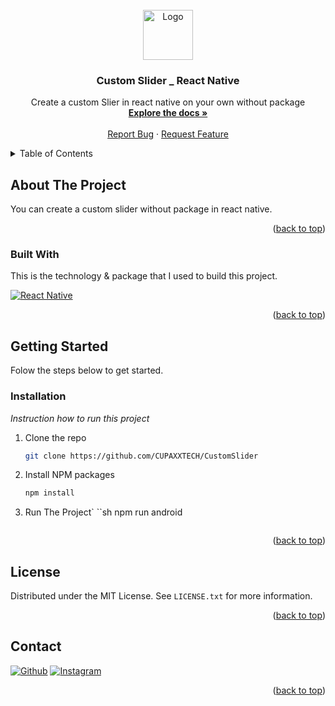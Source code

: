 <!-- PROJECT LOGO -->
<br />
<div align="center">
  <a href="https://github.com/CUPAXXTECH/CustomSlider">
    <img src="https://reactnative.dev/img/tiny_logo.png" alt="Logo" width="80" height="80">
  </a>

  <h3 align="center">Custom Slider _ React Native</h3>

  <p align="center">
    Create a custom Slier in react native on your own without package
    <br />
    <a href="https://github.com/CUPAXXTECH/CustomSlider#about-the-project"><strong>Explore the docs »</strong></a>
    <br />
    <br />
    <a href="https://github.com/CUPAXXTECH/CustomSlider/issues">Report Bug</a>
    ·
    <a href="https://github.com/CUPAXXTECH/CustomSlider/issues">Request Feature</a>
  </p>
</div>

<!-- TABLE OF CONTENTS -->
<details>
  <summary>Table of Contents</summary>
  <ol>
    <li>
      <a href="#about-the-project">About The Project</a>
      <ul>
        <li><a href="#built-with">Built With</a></li>
      </ul>
    </li>
    <li>
      <a href="#getting-started">Getting Started</a>
      <ul>
        <li><a href="#installation">Installation</a></li>
      </ul>
    </li>
    <li><a href="#license">License</a></li>
    <li><a href="#contact">Contact</a></li>
  </ol>
</details>

<!-- ABOUT THE PROJECT -->
## About The Project

You can create a custom slider without package in react native. 

<p align="right">(<a href="#top">back to top</a>)</p>

### Built With

This is the technology & package that I used to build this project.

[![React Native](https://img.shields.io/badge/React_Native-20232A?style=for-the-badge&logo=react&logoColor=61DAFB)](https://reactnative.dev)

<p align="right">(<a href="#top">back to top</a>)</p>


<!-- GETTING STARTED -->
## Getting Started

Folow the steps below to get started.

### Installation

_Instruction how to run this project_

1. Clone the repo
   ```sh
   git clone https://github.com/CUPAXXTECH/CustomSlider
   ```
2. Install NPM packages
   ```sh
   npm install
   ```
3. Run The Project`
   ``sh
   npm run android
   ```

<p align="right">(<a href="#top">back to top</a>)</p>


<!-- LICENSE -->
## License

Distributed under the MIT License. See `LICENSE.txt` for more information.

<p align="right">(<a href="#top">back to top</a>)</p>



<!-- CONTACT -->
## Contact

[![Github](https://img.shields.io/badge/GitHub-100000?style=for-the-badge&logo=github&logoColor=white)](https://github.com/CUPAXXTECH)
[![Instagram](https://img.shields.io/badge/Instagram-E4405F?style=for-the-badge&logo=instagram&logoColor=white)](https://instagram.com/xfiqryx)

<p align="right">(<a href="#top">back to top</a>)</p>